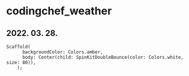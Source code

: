 # codingchef_weather

## 2022. 03. 28.

    Scaffold(
          backgroundColor: Colors.amber,
          body: Center(child: SpinKitDoubleBounce(color: Colors.white, size: 80)),
        );
        
 
